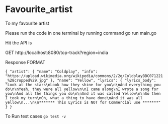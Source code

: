 # Favourite_artist
To my favourite artist

Please run the code in one terminal by running command go run main.go

Hit the API is

GET
http://localhost:8080/top-track?region=india

Response FORMAT

`{
    "artist": {
        "name": "Coldplay",
        "info": "https://upload.wikimedia.org/wikipedia/commons/2/2e/ColdplayBBC071221_%28cropped%29.jpg"
    },
    "name": "Yellow",
    "lyrics": {
        "lyrics_body": "Look at the stars\nLook how they shine for you\n\nAnd everything you do\n\nYeah, they were all yellow\n\nI came along\nI wrote a song for you\nAnd all the things you do\n\nAnd it was called Yellow\n\nSo then I took my turn\nOh, what a thing to have done\nAnd it was all yellow\n...\n\n******* This Lyrics is NOT for Commercial use *******"
    }
}`


To Run test cases
`go test -v`
